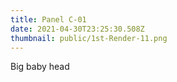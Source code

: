 ```yaml
---
title: Panel C-01
date: 2021-04-30T23:25:30.508Z
thumbnail: public/1st-Render-11.png
---
```

Big baby head